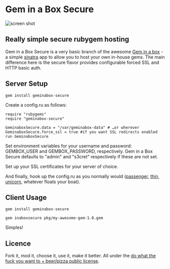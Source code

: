 # Gem in a Box Secure

![screen shot](http://i.imgur.com/FS9lw.png)

## Really simple secure rubygem hosting

Gem in a Box Secure is a very basic branch of the awesome [Gem in a box][geminabox] - a simple [sinatra][sinatra] app to allow you to host your own in-house gems. The main difference here is the secure flavor provides configurable forced SSL and HTTP basic auth.

## Server Setup

    gem install geminabox-secure

Create a config.ru as follows:

    require "rubygems"
    require "geminabox-secure"

    GeminaboxSecure.data = "/var/geminabox-data" # …or wherever
	GeminaboxSecure.force_ssl = true #if you want SSL redirects enabled
    run GeminaboxSecure

Set environment variables for your username and password: GEMBOX_USER and GEMBOX_PASSWORD, respectively. Gem in a Box Secure defaults to "admin" and "s3cret" respectively if these are not set.

Set up your SSL certificates for your server of choice. 

And finally, hook up the config.ru as you normally would ([passenger][passenger], [thin][thin], [unicorn][unicorn], whatever floats your boat).


## Client Usage

    gem install geminabox-secure

    gem inaboxsecure pkg/my-awesome-gem-1.0.gem

Simples!

## Licence

Fork it, mod it, choose it, use it, make it better. All under the [do what the fuck you want to + beer/pizza public license][WTFBPPL].

[geminabox]: http://tomlea.co.uk/posts/gem-in-a-box/
[WTFBPPL]: http://tomlea.co.uk/WTFBPPL.txt
[sinatra]: http://www.sinatrarb.com/
[passenger]: http://www.modrails.com/
[thin]: http://code.macournoyer.com/thin/
[unicorn]: http://unicorn.bogomips.org/
